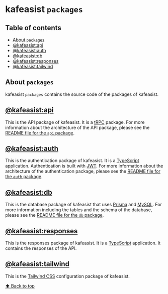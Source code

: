 # kafeasist `packages`

## Table of contents

- [About `packages`](#about-packages)
- [@kafeasist:api](#kafeasistapi)
- [@kafeasist:auth](#kafeasistauth)
- [@kafeasist:db](#kafeasistdb)
- [@kafeasist:responses](#kafeasistresponses)
- [@kafeasist:tailwind](#kafeasisttailwind)

## About `packages`

kafeasist `packages` contains the source code of the packages of kafeasist.

## [@kafeasist:api](@kafeasist:api)

This is the API package of kafeasist. It is a [tRPC](https://trpc.io) package. For more information about the architecture of the API package, please see the [README file for the `api` package](@kafeasist:api).

## [@kafeasist:auth](@kafeasist:auth)

This is the authentication package of kafeasist. It is a [TypeScript](https://www.typescriptlang.org/) application. Authentication is built with [JWT](https://jwt.io/). For more information about the architecture of the authentication package, please see the [README file for the `auth` package](@kafeasist:auth).

## [@kafeasist:db](@kafeasist:db)

This is the database package of kafeasist that uses [Prisma](https://www.prisma.io/) and [MySQL](https://www.mysql.com/). For more information including the tables and the schema of the database, please see the [README file for the `db` package](@kafeasist:db).

## [@kafeasist:responses](@kafeasist:responses)

This is the responses package of kafeasist. It is a [TypeScript](https://www.typescriptlang.org/) application. It contains the responses of the API.

## [@kafeasist:tailwind](@kafeasist:tailwind)

This is the [Tailwind CSS](https://tailwindcss.com/) configuration package of kafeasist.

[⬆ Back to top](#table-of-contents)
